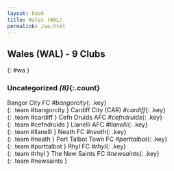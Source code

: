 ```yaml
---
layout: book
title: Wales (WAL)
permalink: /wa.html
---
```


## Wales (WAL) - 9 Clubs
{: #wa }









### Uncategorized _(8)_{:.count}

Bangor City FC   _#bangorcity_{: .key} <br>
{: .team #bangorcity }
Cardiff City  (CAR)  _#cardiff_{: .key} <br>
{: .team #cardiff }
Cefn Druids AFC   _#cefndruids_{: .key} <br>
{: .team #cefndruids }
Llanelli AFC   _#llanelli_{: .key} <br>
{: .team #llanelli }
Neath FC   _#neath_{: .key} <br>
{: .team #neath }
Port Talbot Town FC   _#porttalbot_{: .key} <br>
{: .team #porttalbot }
Rhyl FC   _#rhyl_{: .key} <br>
{: .team #rhyl }
The New Saints FC   _#newsaints_{: .key} <br>
{: .team #newsaints }


 
